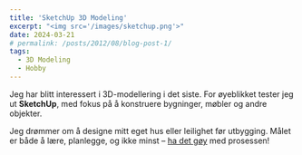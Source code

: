 ```yaml
---
title: 'SketchUp 3D Modeling'
excerpt: "<img src='/images/sketchup.png'>"
date: 2024-03-21
# permalink: /posts/2012/08/blog-post-1/
tags:
  - 3D Modeling
  - Hobby
---
```


Jeg har blitt interessert i 3D-modellering i det siste. For øyeblikket tester jeg ut **SketchUp**, med fokus på å konstruere bygninger, møbler og andre objekter.

Jeg drømmer om å designe mitt eget hus eller leilighet før utbygging. Målet er både å lære, planlegge, og ikke minst – <ins>ha det gøy</ins> med prosessen!